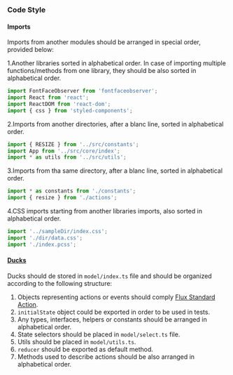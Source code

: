 ### Code Style

#### Imports
Imports from another modules should be arranged in special order, provided below:

1.Another libraries sorted in alphabetical order. In case of importing multiple functions/methods from one library,
they should be also sorted in alphabetical order.
```javascript
import FontFaceObserver from 'fontfaceobserver';
import React from 'react';
import ReactDOM from 'react-dom';
import { css } from 'styled-components';
```

2.Imports from another directories, after a blanc line, sorted in alphabetical order.
```javascript
import { RESIZE } from '../src/constants';
import App from '../src/core/index';
import * as utils from '../src/utils';
```

3.Imports from tha same directory, after a blanc line, sorted in alphabetical order.
```javascript
import * as constants from './constants';
import { resize } from './actions';
```

4.CSS imports starting from another libraries imports, also sorted in alphabetical order.
```javascript
import '../sampleDir/index.css';
import './dir/data.css';
import './index.pcss';
```

#### [Ducks](https://github.com/erikras/ducks-modular-redux)
Ducks should de stored in `model/index.ts` file and should be organized according to the following structure:
1. Objects representing actions or events should comply [Flux Standard Action](https://github.com/acdlite/flux-standard-action).
2. `initialState` object could be exported in order to be used in tests.
3. Any types, interfaces, helpers or constants should be arranged in alphabetical order.
4. State selectors should be placed in `model/select.ts` file.
5. Utils should be placed in `model/utils.ts`.
6. `reducer` should be exported as default method.
7. Methods used to describe actions should be also arranged in alphabetical order.
